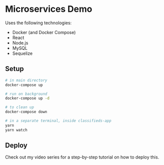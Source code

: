 # Microservices Demo

Uses the following technologies:

- Docker (and Docker Compose)
- React
- Node.js
- MySQL
- Sequelize

## Setup

```sh
# in main directory
docker-compose up

# run on background
docker-compose up -d

# to clean up
docker-compose down

# in a separate terminal, inside classifieds-app
yarn
yarn watch
```

## Deploy

Check out my video series for a step-by-step tutorial on how to deploy this.
